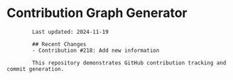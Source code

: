 # Contribution Graph Generator
            
            Last updated: 2024-11-19
            
            ## Recent Changes
            - Contribution #218: Add new information
            
            This repository demonstrates GitHub contribution tracking and commit generation.
        